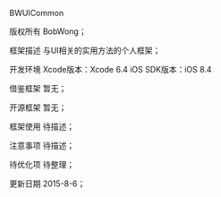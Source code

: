 
BWUICommon

版权所有
	BobWong；

框架描述
    与UI相关的实用方法的个人框架；

开发环境
    Xcode版本：Xcode 6.4
    iOS SDK版本：iOS 8.4

借鉴框架
    暂无；

开源框架
    暂无；

框架使用
    待描述；

注意事项
    待描述；

待优化项
    待整理；

更新日期
    2015-8-6；